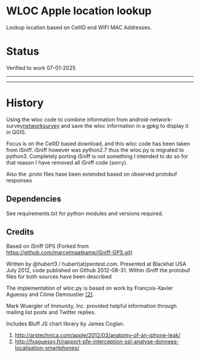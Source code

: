 WLOC Apple location lookup
==========================

Lookup location based on CellID end WIFI MAC Addresses.

Status
======
Verified to work 07-01-2025

-------------

-------------

History
=======


Using the wloc code to combine information from android-network-survey[networksurvey] and save the wloc information in a gpkg to display it in QGIS.


Focus is on the CellID based download, and this wloc code has been taken from iSniff.
iSniff however was python2.7 thus the wloc.py is migrated to python3. Completely porting iSniff is not something I intended to do so for that reason I have removed all iSniff code (sorry).

Also the .proto files hase been extended based on observed protobuf responses

Dependencies
------------

See requirements.txt for python modules and versions required.

Credits
-------
Based on iSniff GPS (Forked from https://github.com/marcelmaatkamp/iSniff-GPS.git)


Written by @hubert3 / hubert(at)pentest.com. Presented at Blackhat USA July 2012, code published on Github 2012-08-31.
Within iSniff the protobuf files for both sources have been described 

The implementation of wloc.py is based on work by François-Xavier Aguessy and Côme Demoustier [[2]][paper].

Mark Wuergler of Immunity, Inc. provided helpful information through mailing list posts and Twitter replies.

Includes Bluff JS chart library by James Coglan.

1. http://arstechnica.com/apple/2012/03/anatomy-of-an-iphone-leak/
2. http://fxaguessy.fr/rapport-pfe-interception-ssl-analyse-donnees-localisation-smartphones/

[ars]: http://arstechnica.com/apple/2012/03/anatomy-of-an-iphone-leak/
[paper]: http://fxaguessy.fr/rapport-pfe-interception-ssl-analyse-donnees-localisation-smartphones/
[networksurvey]: https://github.com/christianrowlands/android-network-survey
